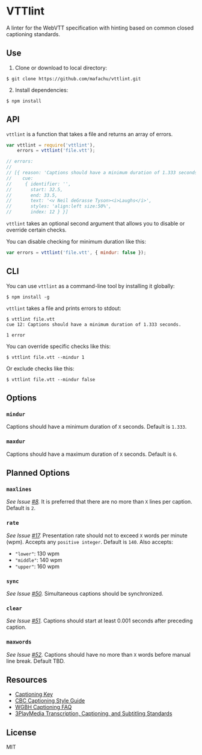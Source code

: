# VTTlint

A linter for the WebVTT specification with hinting based on common closed captioning standards.

## Use

1. Clone or download to local directory:

 ```shell
 $ git clone https://github.com/mafachu/vttlint.git
 ```

2. Install dependencies:

 ```shell
 $ npm install
 ```

## API

`vttlint` is a function that takes a file and returns an array of errors.

```javascript
var vttlint = require('vttlint'),
    errors = vttlint('file.vtt');

// errors:
//
// [{ reason: 'Captions should have a minimum duration of 1.333 seconds.',
//    cue: 
//     { identifier: '',
//       start: 32.5,
//       end: 33.5,
//       text: '<v Neil deGrasse Tyson><i>Laughs</i>',
//       styles: 'align:left size:50%',
//       index: 12 } }]
```

`vttlint` takes an optional second argument that allows you to disable or override certain checks.

You can disable checking for minimum duration like this:

```javascript
var errors = vttlint('file.vtt', { mindur: false });
```

## CLI

You can use `vttlint` as a command-line tool by installing it globally:

```shell
$ npm install -g
```

`vttlint` takes a file and prints errors to stdout:

```shell
$ vttlint file.vtt
cue 12: Captions should have a minimum duration of 1.333 seconds.

1 error
```

You can override specific checks like this:

```
$ vttlint file.vtt --mindur 1
```

Or exclude checks like this:

```
$ vttlint file.vtt --mindur false
```

## Options

### `mindur`
Captions should have a minimum duration of `X` seconds. Default is `1.333`.

### `maxdur`
Captions should have a maximum duration of `X` seconds. Default is `6`.

## Planned Options

### `maxlines`
*See Issue [#8](/../../issues/8).* It is preferred that there are no more than `X` lines per caption. Default is `2`.

### `rate`
*See Issue [#17](/../../issues/17).* Presentation rate should not to exceed `X` words per minute (wpm). Accepts any `positive integer`. Default is `140`. Also accepts:

* `"lower"`: 130 wpm
* `"middle"`: 140 wpm
* `"upper"`: 160 wpm

### `sync`
*See Issue [#50](/../../issues/50).* Simultaneous captions should be synchronized.

### `clear`
*See Issue [#51](/../../issues/51).* Captions should start at least 0.001 seconds after preceding caption.

### `maxwords`
*See Issue [#52](/../../issues/52).* Captions should have no more than `X` words before manual line break. Default TBD.

## Resources

* [Captioning Key](http://captioningkey.com/)
* [CBC Captioning Style Guide](https://www.dcmp.org/caai/nadh218.pdf)
* [WGBH Captioning FAQ](http://main.wgbh.org/wgbh/pages/mag/services/captioning/faq/sugg-styles-conv-faq.html)
* [3PlayMedia Transcription, Captioning, and Subtitling Standards](http://www.3playmedia.com/2014/05/06/transcription-captioning-subtitling-standards/)

## License
MIT